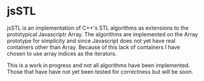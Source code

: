 jsSTL
=====

jsSTL is an implementation of C++'s STL algorithms as extensions
to the prototypical Javascriptr Array. The algorithms are implemented
on the Array prototype for simplicity and since Javascript does not
yet have real containers other than Array. Because of this lack of 
containers I have chosen to use array indices as the iterators.

This is a work in progress and not all algorithms have been
implemented. Those that have have not yet been tested for
correctness but will be soon.

